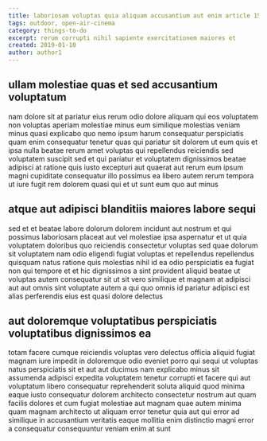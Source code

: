 ```yaml
---
title: laboriosam voluptas quia aliquam accusantium aut enim article 1564
tags: outdoor, open-air-cinema
category: things-to-do
excerpt: rerum corrupti nihil sapiente exercitationem maiores et
created: 2019-01-10
author: author1
---
```


## ullam molestiae quas et sed accusantium voluptatum

nam dolore sit at pariatur eius rerum odio dolore aliquam qui eos voluptatem non voluptas aperiam molestiae minus eum similique molestias veniam minus quasi explicabo quo nemo ipsum harum consequatur perspiciatis quam enim consequatur tenetur quas qui pariatur sit dolorem ut eum quis et ipsa nulla beatae rerum amet voluptas qui repellendus reiciendis sed voluptatem suscipit sed et qui pariatur et voluptatem dignissimos beatae adipisci at ratione quis iusto excepturi aut quaerat aut rerum eum ipsum magni cupiditate consequatur illo possimus ea libero autem rerum tempora ut iure fugit rem dolorem quasi qui et ut sunt eum quo aut minus

## atque aut adipisci blanditiis maiores labore sequi

sed et et beatae labore dolorum dolorem incidunt aut nostrum et qui possimus laboriosam placeat aut vel molestiae ipsa aspernatur et ut quia voluptatem doloribus quo reiciendis consectetur voluptas sed quae dolorum sit voluptatem nam odio eligendi fugiat voluptas et repellendus repellendus quisquam natus ratione quis molestias nihil id ea odio perspiciatis ea fugiat non qui tempore et et hic dignissimos a sint provident aliquid beatae ut voluptas autem consequatur sit ut sit vero similique et magnam at adipisci aut aut omnis sint voluptate autem a qui quo omnis id pariatur adipisci est alias perferendis eius est quasi dolore delectus

## aut doloremque voluptatibus perspiciatis voluptatibus dignissimos ea

totam facere cumque reiciendis voluptas vero delectus officia aliquid fugiat magnam iure impedit in doloremque odio eveniet porro qui sequi ut voluptas natus perspiciatis sit et aut aut ducimus nam explicabo minus sit assumenda adipisci expedita voluptatem tenetur corrupti et facere qui aut voluptatum libero consequatur reprehenderit soluta aliquid quod minima eaque iusto consequatur dolorem architecto consectetur nostrum aut quam facilis dolores et cum fugiat molestiae aut magnam quae autem minima quam magnam architecto ut aliquam error tenetur quia aut qui error ad similique in accusantium veritatis eaque mollitia enim distinctio magni error a consequatur consequuntur veniam enim at sunt
